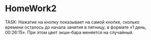 # HomeWork2

TASK: Нажатие на кнопку показывает на самой кнопке, сколько времени осталось до начала занятия в пятницу, в формате «1 день, 00:26:15». При этом цвет экшн-бара меняется на случайный.